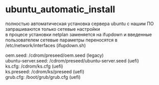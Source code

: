 # ubuntu_automatic_install
полностью автоматическая установка сервера ubuntu с нашим ПО \
запрашиваются только сетевые настройки \
в процесе установки netplan заменяется на ifupdown и введенные пользователем сетевые параметры переносятся в /etc/network/interfaces (ifupdown.sh)

oem.seed: /cdrom/preseed/oem.seed (legacy) \
ubuntu-server.seed: /cdrom/preseed/ubuntu-server.seed (uefi) \
ks.cfg: /cdrom/ks.cfg (uefi) \
ks.preseed: /cdrom/ks/preseed (uefi) \
grub.cfg: /boot/grub/grub.cfg (uefi)
